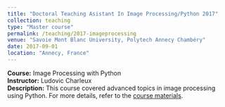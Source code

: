 ```yaml
---
title: "Doctoral Teaching Asistant In Image Processing/Python 2017"
collection: teaching
type: "Master course"
permalink: /teaching/2017-imageprocessing
venue: "Savoie Mont Blanc University, Polytech Annecy Chambéry"
date: 2017-09-01
location: "Annecy, France"
---
```


**Course:** Image Processing with Python  
**Instructor:** Ludovic Charleux  
**Description:** This course covered advanced topics in image processing using Python. 
For more details, refer to the [course materials](https://scientific-python.readthedocs.io/en/latest/notebooks_rst/notebooks.html).